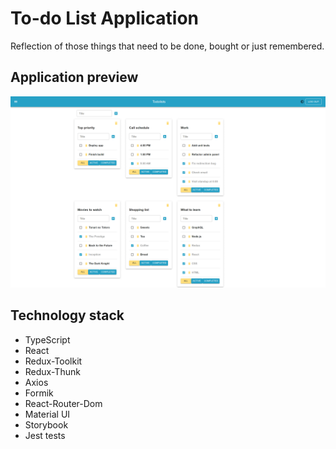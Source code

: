 # To-do List Application

Reflection of those things that need to be done, bought or just remembered.

## Application preview

![To-do preview](/src/assets/todolist-ts.png "To-do preview")

## Technology stack

* TypeScript
* React
* Redux-Toolkit
* Redux-Thunk
* Axios
* Formik
* React-Router-Dom
* Material UI
* Storybook
* Jest tests